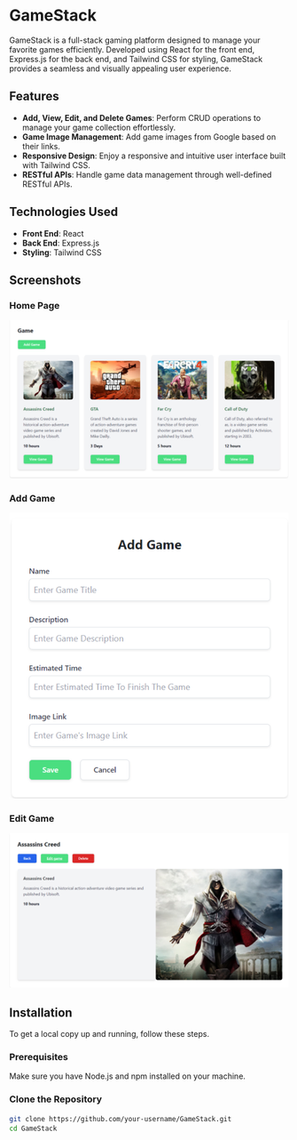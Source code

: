 # GameStack

GameStack is a full-stack gaming platform designed to manage your favorite games efficiently. Developed using React for the front end, Express.js for the back end, and Tailwind CSS for styling, GameStack provides a seamless and visually appealing user experience.

## Features

- **Add, View, Edit, and Delete Games**: Perform CRUD operations to manage your game collection effortlessly.
- **Game Image Management**: Add game images from Google based on their links.
- **Responsive Design**: Enjoy a responsive and intuitive user interface built with Tailwind CSS.
- **RESTful APIs**: Handle game data management through well-defined RESTful APIs.

## Technologies Used

- **Front End**: React
- **Back End**: Express.js
- **Styling**: Tailwind CSS

## Screenshots

### Home Page
![Home Page](./assets/homepage.png)

### Add Game
![Add Game](./assets/addNewGame.png)

### Edit Game
![Edit Game](./assets/EditGame.png)

## Installation

To get a local copy up and running, follow these steps.

### Prerequisites

Make sure you have Node.js and npm installed on your machine.

### Clone the Repository

```bash
git clone https://github.com/your-username/GameStack.git
cd GameStack
